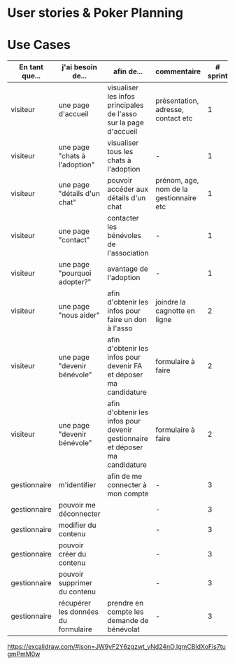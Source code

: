 # User stories & Poker Planning


# Use Cases

| En tant que...| j'ai besoin de... | afin de... | commentaire | # sprint |
|---|---|---|---|---|
visiteur | une page d'accueil | visualiser les infos principales de l'asso sur la page d'accueil | présentation, adresse, contact etc | 1 |
visiteur | une page "chats à l'adoption" | visualiser tous les chats à l'adoption | - | 1 |
visiteur | une page "détails d'un chat"| pouvoir accéder aux détails d'un chat | prénom, age, nom de la gestionnaire etc | 1
visiteur | une page "contact" | contacter les bénévoles de l'association | - | 1 |
visiteur | une page "pourquoi adopter?" | avantage de l'adoption | - | 1 |
visiteur | une page "nous aider" | afin d'obtenir les infos pour faire un don à l'asso | joindre la cagnotte en ligne | 2 |
visiteur | une page "devenir bénévole" | afin d'obtenir les infos pour devenir FA et déposer ma candidature  | formulaire à faire | 2 |
visiteur | une page "devenir bénévole" | afin d'obtenir les infos pour devenir gestionnaire et déposer ma candidature | formulaire à faire  | 2 |
gestionnaire | m'identifier | afin de me connecter à mon compte | - | 3 |
gestionnaire | pouvoir me déconnecter |  | - | 3 |
gestionnaire | modifier du contenu |  | - | 3 |
gestionnaire | pouvoir créer du contenu |  | - | 3 |
gestionnaire | pouvoir supprimer du contenu |  | - | 3 |
gestionnaire | récupérer les données du formulaire | prendre en compte les demande de bénévolat | - | 3 |






https://excalidraw.com/#json=JW9yF2Y6zgzwt_yNd24nO,IgmCBldXoFis7tugmPmM0w
